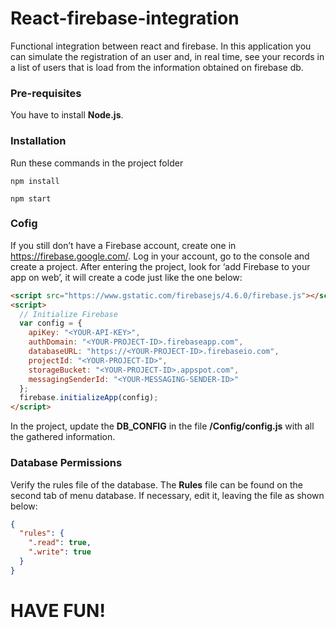 # React-firebase-integration
Functional integration between react and firebase. In this application you can simulate the registration of an user and, in real time, see your records in a list of users that is load from the information obtained on firebase db.

### Pre-requisites
You have to install **Node.js**.

### Installation
Run these commands in the project folder

`npm install`

`npm start`

### Cofig
If you still don’t have a Firebase account, create one in https://firebase.google.com/. Log in your account, go to the console and create a project. After entering the project, look for ‘add Firebase to your app on web’, it will create a code just like the one below:

```html
<script src="https://www.gstatic.com/firebasejs/4.6.0/firebase.js"></script>
<script>
  // Initialize Firebase
  var config = {
    apiKey: "<YOUR-API-KEY>",
    authDomain: "<YOUR-PROJECT-ID>.firebaseapp.com",
    databaseURL: "https://<YOUR-PROJECT-ID>.firebaseio.com",
    projectId: "<YOUR-PROJECT-ID>",
    storageBucket: "<YOUR-PROJECT-ID>.appspot.com",
    messagingSenderId: "<YOUR-MESSAGING-SENDER-ID>"
  };
  firebase.initializeApp(config);
</script>
```
In the project, update the **DB_CONFIG** in the file **/Config/config.js** with all the gathered information.

### Database Permissions
Verify the rules file of the database. The **Rules** file can be found on the second tab of menu database. If necessary, edit it, leaving the file as shown below:

```json
{
  "rules": {
    ".read": true,
    ".write": true
  }
}
```
# HAVE FUN!
